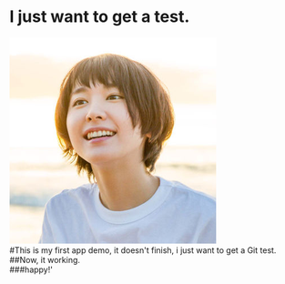 
I just want to get a test.
==============
![Aragaki](https://github.com/CoolerTing/Demo/blob/master/aragaki.png)</br>
#This is my first app demo, it doesn't finish, i just want to get a Git test.</br>
##Now, it working.</br>
###happy!'</br>
